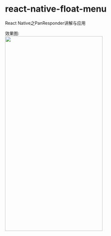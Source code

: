 # react-native-float-menu
React Native之PanResponder讲解与应用

效果图:<br/>
<img src="https://github.com/jjhappyforever/react-native-float-menu/blob/master/screenshots/sample.gif" width="320" height="640">

